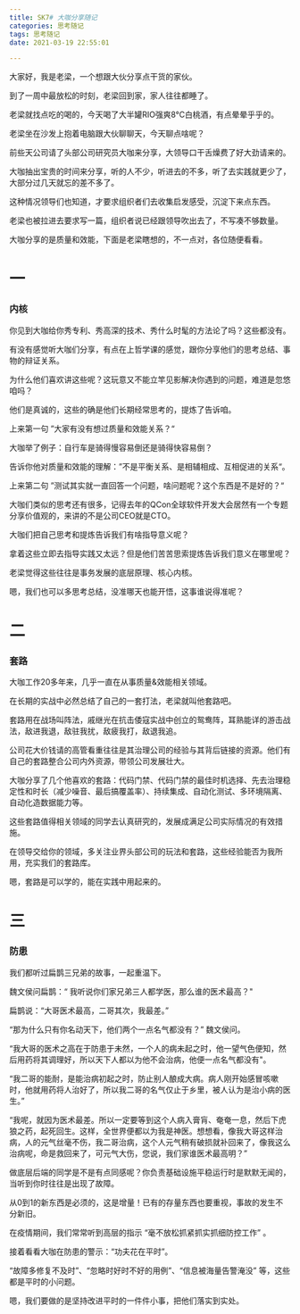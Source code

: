 ```yaml
---
title: SK7# 大咖分享随记
categories: 思考随记
tags: 思考随记
date: 2021-03-19 22:55:01

---
```




大家好，我是老梁，一个想跟大伙分享点干货的家伙。



到了一周中最放松的时刻，老梁回到家，家人往往都睡了。



老梁就找点吃的喝的，今天喝了大半罐RIO强爽8°C白桃酒，有点晕晕乎乎的。



老梁坐在沙发上抱着电脑跟大伙聊聊天，今天聊点啥呢？



前些天公司请了头部公司研究员大咖来分享，大领导口干舌燥费了好大劲请来的。



大咖抽出宝贵的时间来分享，听的人不少，听进去的不多，听了去实践就更少了，大部分过几天就忘的差不多了。



这种情况领导们也知道，才要求组织者们去收集启发感受，沉淀下来点东西。



老梁也被拉进去要求写一篇，组织者说已经跟领导吹出去了，不写凑不够数量。



大咖分享的是质量和效能，下面是老梁瞎想的，不一点对，各位随便看看。



<!--more-->



# 一

### 内核



你见到大咖给你秀专利、秀高深的技术、秀什么时髦的方法论了吗？这些都没有。



有没有感觉听大咖们分享，有点在上哲学课的感觉，跟你分享他们的思考总结、事物的辩证关系。



为什么他们喜欢讲这些呢？这玩意又不能立竿见影解决你遇到的问题，难道是忽悠咱吗？



他们是真诚的，这些的确是他们长期经常思考的，提炼了告诉咱。



上来第一句 ”大家有没有想过质量和效能关系？“



大咖举了例子：自行车是骑得慢容易倒还是骑得快容易倒？



告诉你他对质量和效能的理解：”不是平衡关系、是相辅相成、互相促进的关系“。



上来第二句 ”测试其实就一直回答一个问题，啥问题呢？这个东西是不是好的？“



大咖们类似的思考还有很多，记得去年的QCon全球软件开发大会居然有一个专题分享价值观的，来讲的不是公司CEO就是CTO。



大咖们把自己思考和提炼告诉我们有啥指导意义呢？



拿着这些立即去指导实践又太远？但是他们苦苦思索提炼告诉我们意义在哪里呢？



老梁觉得这些往往是事务发展的底层原理、核心内核。



嗯，我们也可以多思考总结，没准哪天也能开悟，这事谁说得准呢？



<!--more-->



# 二

### 套路



大咖工作20多年来，几乎一直在从事质量&效能相关领域。



在长期的实战中必然总结了自己的一套打法，老梁就叫他套路吧。



套路用在战场叫阵法，戚继光在抗击倭寇实战中创立的鸳鸯阵，耳熟能详的游击战法，敌进我退，敌驻我扰，敌疲我打，敌退我追。



公司花大价钱请的高管看重往往是其治理公司的经验与其背后链接的资源。他们有自己的套路整合公司内外资源，带领公司发展壮大。



大咖分享了几个他喜欢的套路：代码门禁、代码门禁的最佳时机选择、先去治理稳定性和时长（减少噪音、最后搞覆盖率）、持续集成、自动化测试、多环境隔离、自动化造数据能力等。



这些套路值得相关领域的同学去认真研究的，发展成满足公司实际情况的有效措施。



在领导交给你的领域，多关注业界头部公司的玩法和套路，这些经验能否为我所用，充实我们的套路库。



嗯，套路是可以学的，能在实践中用起来的。



# 三

### 防患



我们都听过扁鹊三兄弟的故事，一起重温下。



魏文侯问扁鹊：“ 我听说你们家兄弟三人都学医，那么谁的医术最高？"



扁鹊说：“大哥医术最高，二哥其次，我最差。”



“那为什么只有你名动天下，他们两个一点名气都没有？” 魏文侯问。



“我大哥的医术之高在于防患于未然，一个人的病未起之时，他一望气色便知，然后用药将其调理好，所以天下人都以为他不会治病，他便一点名气都没有"。



“我二哥的能耐，是能治病初起之时，防止别人酿成大病。病人刚开始感冒咳嗽时，他就用药将人治好了，所以我二哥的名气仅止于乡里，被人认为是治小病的医生。”



“我呢，就因为医术最差。所以一定要等到这个人病入膏肓、奄奄一息，然后下虎狼之药，起死回生。这样，全世界便都以为我是神医。想想看，像我大哥这样治病，人的元气丝毫不伤，我二哥治病，这个人元气稍有破损就补回来了，像我这么治病呢，命是救回来了，可元气大伤，您说，我们家谁医术最高明？”



做底层后端的同学是不是有点同感呢？你负责基础设施平稳运行时是默默无闻的，当听到你时往往是出现了故障。



从0到1的新东西是必须的，这是增量！已有的存量东西也要重视，事故的发生不分新旧。



在疫情期间，我们常常听到高层的指示 “毫不放松抓紧抓实抓细防控工作” 。



接着看看大咖在防患的警示：“功夫花在平时”。



“故障多修复不及时”、“忽略时好时不好的用例”、“信息被海量告警淹没” 等，这些都是平时的小问题。



嗯，我们要做的是坚持改进平时的一件件小事，把他们落实到实处。









